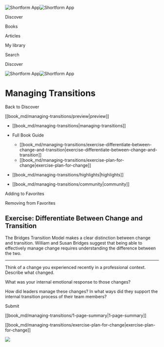 ![Shortform App](/img/logo.36a2399e.svg)![Shortform App](/img/logo-dark.70c1b072.svg)

Discover

Books

Articles

My library

Search

Discover

![Shortform App](/img/logo.36a2399e.svg)![Shortform App](/img/logo-dark.70c1b072.svg)

# Managing Transitions

Back to Discover

[[book_md/managing-transitions/preview|preview]]

  * [[book_md/managing-transitions|managing-transitions]]
  * Full Book Guide

    * [[book_md/managing-transitions/exercise-differentiate-between-change-and-transition|exercise-differentiate-between-change-and-transition]]
    * [[book_md/managing-transitions/exercise-plan-for-change|exercise-plan-for-change]]
  * [[book_md/managing-transitions/highlights|highlights]]
  * [[book_md/managing-transitions/community|community]]



Adding to Favorites 

Removing from Favorites 

## Exercise: Differentiate Between Change and Transition

The Bridges Transition Model makes a clear distinction between change and transition. William and Susan Bridges suggest that being able to effectively manage change requires understanding the difference between the two.

* * *

Think of a change you experienced recently in a professional context. Describe what changed.

What was your internal emotional response to those changes?

How did leaders manage these changes? In what ways did they support the internal transition process of their team members?

Submit 

[[book_md/managing-transitions/1-page-summary|1-page-summary]]

[[book_md/managing-transitions/exercise-plan-for-change|exercise-plan-for-change]]

![](https://bat.bing.com/action/0?ti=56018282&Ver=2&mid=a1420e41-b9ba-4d87-a62e-f26daefac06f&sid=f30c5e70639211ee87d33f0876d93783&vid=f30c9700639211eeb3a75d830392c94f&vids=0&msclkid=N&pi=0&lg=en-US&sw=800&sh=600&sc=24&nwd=1&tl=Shortform%20%7C%20Managing%20Transitions&p=https%3A%2F%2Fwww.shortform.com%2Fapp%2Fbook%2Fmanaging-transitions%2Fexercise-differentiate-between-change-and-transition&r=&lt=434&evt=pageLoad&sv=1&rn=794266)
